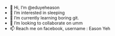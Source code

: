 - 👋 Hi, I’m @eduyeheason
- 👀 I’m interested in sleeping
- 🌱 I’m currently learning boring git.
- 💞️ I’m looking to collaborate on umm
- 📫 Reach me on facebook, username : Eason Yeh

<!---
eduyeheason/eduyeheason is a ✨ special ✨ repository because its `README.md` (this file) appears on your GitHub profile.
You can click the Preview link to take a look at your changes.
--->
